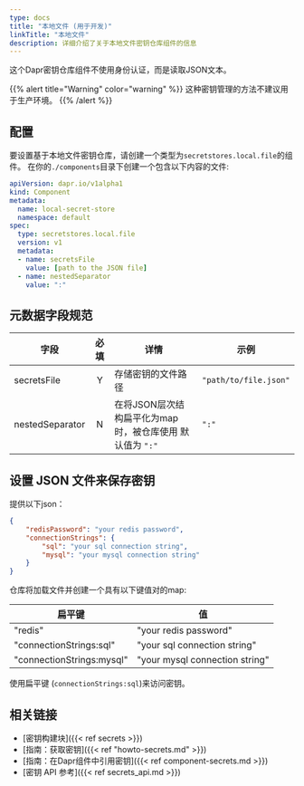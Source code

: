 ```yaml
---
type: docs
title: "本地文件 (用于开发)"
linkTitle: "本地文件"
description: 详细介绍了关于本地文件密钥仓库组件的信息
---
```


这个Dapr密钥仓库组件不使用身份认证，而是读取JSON文本。

{{% alert title="Warning" color="warning" %}}
这种密钥管理的方法不建议用于生产环境。
{{% /alert %}}

## 配置

要设置基于本地文件密钥仓库，请创建一个类型为`secretstores.local.file`的组件。 在你的`./components`目录下创建一个包含以下内容的文件:

```yaml
apiVersion: dapr.io/v1alpha1
kind: Component
metadata:
  name: local-secret-store
  namespace: default
spec:
  type: secretstores.local.file
  version: v1
  metadata:
  - name: secretsFile
    value: [path to the JSON file]
  - name: nestedSeparator
    value: ":"
```

## 元数据字段规范

| 字段              | 必填 | 详情                                  | 示例                    |
| --------------- |:--:| ----------------------------------- | --------------------- |
| secretsFile     | Y  | 存储密钥的文件路径                           | `"path/to/file.json"` |
| nestedSeparator | N  | 在将JSON层次结构扁平化为map时，被仓库使用 默认值为 `":"` | `":"`                 |

## 设置 JSON 文件来保存密钥

提供以下json：

```json
{
    "redisPassword": "your redis password",
    "connectionStrings": {
        "sql": "your sql connection string",
        "mysql": "your mysql connection string"
    }
}
```

仓库将加载文件并创建一个具有以下键值对的map:

| 扁平键                       | 值                              |
| ------------------------- | ------------------------------ |
| "redis"                   | "your redis password"          |
| "connectionStrings:sql"   | "your sql connection string"   |
| "connectionStrings:mysql" | "your mysql connection string" |

使用扁平键 (`connectionStrings:sql`)来访问密钥。

## 相关链接
- [密钥构建块]({{< ref secrets >}})
- [指南：获取密钥]({{< ref "howto-secrets.md" >}})
- [指南：在Dapr组件中引用密钥]({{< ref component-secrets.md >}})
- [密钥 API 参考]({{< ref secrets_api.md >}})
